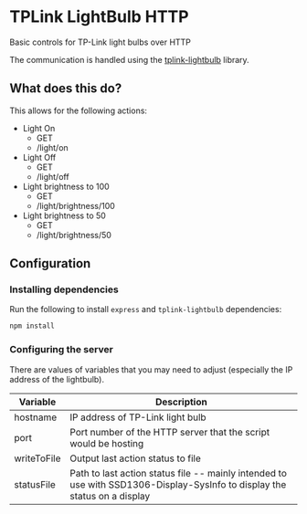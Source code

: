 # TPLink LightBulb HTTP

Basic controls for TP-Link light bulbs over HTTP

The communication is handled using the [tplink-lightbulb](https://github.com/konsumer/tplink-lightbulb) library.

## What does this do?

This allows for the following actions:

-   Light On
    -   GET
    -   /light/on
-   Light Off
    -   GET
    -   /light/off
-   Light brightness to 100
    -   GET
    -   /light/brightness/100
-   Light brightness to 50
    -   GET
    -   /light/brightness/50

## Configuration

### Installing dependencies

Run the following to install `express` and `tplink-lightbulb` dependencies:

```bash
npm install
```

### Configuring the server

There are values of variables that you may need to adjust (especially the IP address of the lightbulb).

| Variable    | Description                                                                                                               |
| ----------- | ------------------------------------------------------------------------------------------------------------------------- |
| hostname    | IP address of TP-Link light bulb                                                                                          |
| port        | Port number of the HTTP server that the script would be hosting                                                           |
| writeToFile | Output last action status to file                                                                                         |
| statusFile  | Path to last action status file -- mainly intended to use with SSD1306-Display-SysInfo to display the status on a display |
